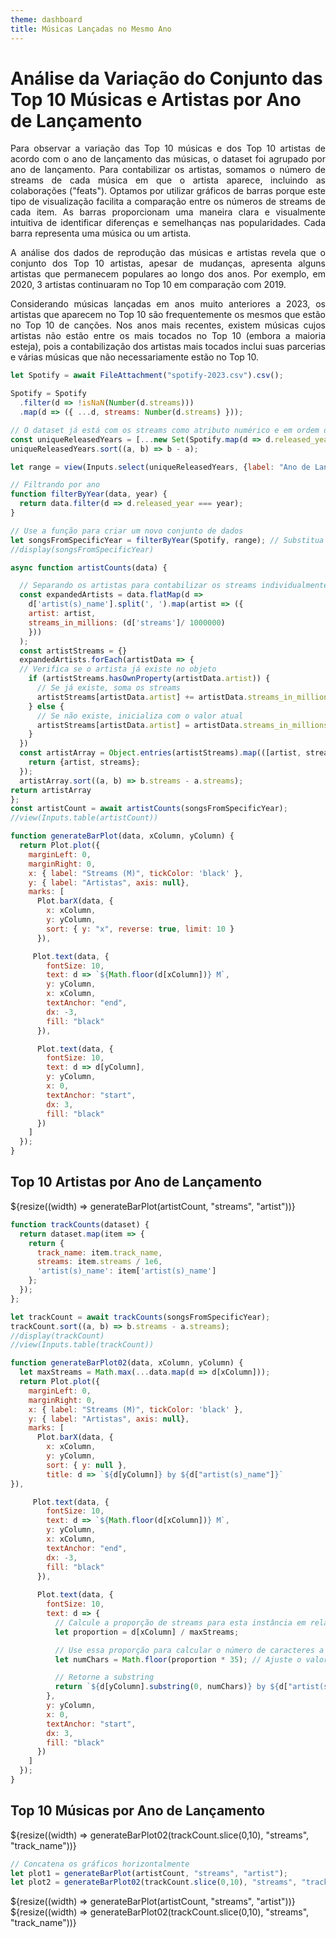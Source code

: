 ```yaml
---
theme: dashboard
title: Músicas Lançadas no Mesmo Ano
---
```

# Análise da Variação do Conjunto das Top 10 Músicas e Artistas por Ano de Lançamento

<p style="text-align:justify;">
Para observar a variação das Top 10 músicas e dos Top 10 artistas de acordo com o ano de lançamento das músicas, o dataset foi agrupado por ano de lançamento. Para contabilizar os artistas, somamos o número de streams de cada música em que o artista aparece, incluindo as colaborações ("feats"). Optamos por utilizar gráficos de barras porque este tipo de visualização facilita a comparação entre os números de streams de cada item. As barras proporcionam uma maneira clara e visualmente intuitiva de identificar diferenças e semelhanças nas popularidades. Cada barra representa uma música ou um artista.
</p>
<p style="text-align:justify;">
A análise dos dados de reprodução das músicas e artistas revela que o conjunto dos Top 10 artistas, apesar de mudanças, apresenta alguns artistas que permanecem populares ao longo dos anos. Por exemplo, em 2020, 3 artistas continuaram no Top 10 em comparação com 2019.
</p>
<p style="text-align:justify;">
Considerando músicas lançadas em anos muito anteriores a 2023, os artistas que aparecem no Top 10 são frequentemente os mesmos que estão no Top 10 de canções. Nos anos mais recentes, existem músicas cujos artistas não estão entre os mais tocados no Top 10 (embora a maioria esteja), pois a contabilização dos artistas mais tocados inclui suas parcerias e várias músicas que não necessariamente estão no Top 10.
</p>

```js
let Spotify = await FileAttachment("spotify-2023.csv").csv();

Spotify = Spotify
  .filter(d => !isNaN(Number(d.streams)))
  .map(d => ({ ...d, streams: Number(d.streams) }));
```

```js
// O dataset já está com os streams como atributo numérico e em ordem decrescente
const uniqueReleasedYears = [...new Set(Spotify.map(d => d.released_year))];
uniqueReleasedYears.sort((a, b) => b - a);
```

```js
let range = view(Inputs.select(uniqueReleasedYears, {label: "Ano de Lançamento: "}));
```

```js
// Filtrando por ano
function filterByYear(data, year) {
  return data.filter(d => d.released_year === year);
}

// Use a função para criar um novo conjunto de dados
let songsFromSpecificYear = filterByYear(Spotify, range); // Substitua 2023 pelo ano desejado
//display(songsFromSpecificYear)
```

```js
async function artistCounts(data) {

  // Separando os artistas para contabilizar os streams individualmente
  const expandedArtists = data.flatMap(d => 
    d['artist(s)_name'].split(', ').map(artist => ({
    artist: artist,
    streams_in_millions: (d['streams']/ 1000000)
    }))
  );
  const artistStreams = {}
  expandedArtists.forEach(artistData => {
  // Verifica se o artista já existe no objeto
    if (artistStreams.hasOwnProperty(artistData.artist)) {
      // Se já existe, soma os streams
      artistStreams[artistData.artist] += artistData.streams_in_millions;
    } else {
      // Se não existe, inicializa com o valor atual
      artistStreams[artistData.artist] = artistData.streams_in_millions;
    }
  })
  const artistArray = Object.entries(artistStreams).map(([artist, streams]) => {
    return {artist, streams};
  });
  artistArray.sort((a, b) => b.streams - a.streams);
return artistArray
};
const artistCount = await artistCounts(songsFromSpecificYear);
//view(Inputs.table(artistCount))
```

```js
function generateBarPlot(data, xColumn, yColumn) {
  return Plot.plot({
    marginLeft: 0,
    marginRight: 0,
    x: { label: "Streams (M)", tickColor: 'black' },
    y: { label: "Artistas", axis: null},
    marks: [
      Plot.barX(data, {
        x: xColumn,
        y: yColumn,
        sort: { y: "x", reverse: true, limit: 10 }
      }),

     Plot.text(data, {
        fontSize: 10,
        text: d => `${Math.floor(d[xColumn])} M`,
        y: yColumn,
        x: xColumn,
        textAnchor: "end",
        dx: -3,
        fill: "black"
      }),

      Plot.text(data, {
        fontSize: 10,
        text: d => d[yColumn],
        y: yColumn,
        x: 0,
        textAnchor: "start",
        dx: 3,
        fill: "black"
      })
    ]
  });
}
```
## Top 10 Artistas por Ano de Lançamento

<div class="grid grid-cols-1">
  <div class="card">
    ${resize((width) => generateBarPlot(artistCount, "streams", "artist"))}
  </div>
</div>

```js
function trackCounts(dataset) {
  return dataset.map(item => {
    return {
      track_name: item.track_name,
      streams: item.streams / 1e6,
      'artist(s)_name': item['artist(s)_name']
    };
  });
};

let trackCount = await trackCounts(songsFromSpecificYear);
trackCount.sort((a, b) => b.streams - a.streams);
//display(trackCount)
//view(Inputs.table(trackCount))
```

```js
function generateBarPlot02(data, xColumn, yColumn) {
  let maxStreams = Math.max(...data.map(d => d[xColumn]));
  return Plot.plot({
    marginLeft: 0,
    marginRight: 0,
    x: { label: "Streams (M)", tickColor: 'black' },
    y: { label: "Artistas", axis: null},
    marks: [
      Plot.barX(data, {
        x: xColumn,
        y: yColumn,
        sort: { y: null },
        title: d => `${d[yColumn]} by ${d["artist(s)_name"]}`
}),

     Plot.text(data, {
        fontSize: 10,
        text: d => `${Math.floor(d[xColumn])} M`,
        y: yColumn,
        x: xColumn,
        textAnchor: "end",
        dx: -3,
        fill: "black"
      }),
      
      Plot.text(data, {
        fontSize: 10,        
        text: d => {
          // Calcule a proporção de streams para esta instância em relação ao máximo
          let proportion = d[xColumn] / maxStreams;

          // Use essa proporção para calcular o número de caracteres a exibir
          let numChars = Math.floor(proportion * 35); // Ajuste o valor 100 conforme necessário

          // Retorne a substring
          return `${d[yColumn].substring(0, numChars)} by ${d["artist(s)_name"].substring(0, numChars)}`;
        },
        y: yColumn,
        x: 0,
        textAnchor: "start",
        dx: 3,
        fill: "black"
      })
    ]
  });
}
```
## Top 10 Músicas por Ano de Lançamento

<div class="grid grid-cols-1">
  <div class="card">
    ${resize((width) => generateBarPlot02(trackCount.slice(0,10), "streams", "track_name"))}
  </div>
</div>

```js
// Concatena os gráficos horizontalmente
let plot1 = generateBarPlot(artistCount, "streams", "artist");
let plot2 = generateBarPlot02(trackCount.slice(0,10), "streams", "track_name");

```

<div class="grid grid-cols-2">

  <div class="card">
    ${resize((width) => generateBarPlot(artistCount, "streams", "artist"))}
  </div>

  <div class="card">
    ${resize((width) => generateBarPlot02(trackCount.slice(0,10), "streams", "track_name"))}
  </div>

</div>